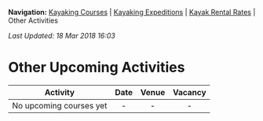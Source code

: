 **Navigation:** [Kayaking Courses](index) &#124; [Kayaking Expeditions](expedition) &#124; [Kayak Rental Rates](rental) &#124; Other Activities

_Last Updated: 18 Mar 2018 16:03_
# Other Upcoming Activities

Activity | Date | Venue | Vacancy
:---:|:---:|:---:|:---:
No upcoming courses yet|-|-|-

